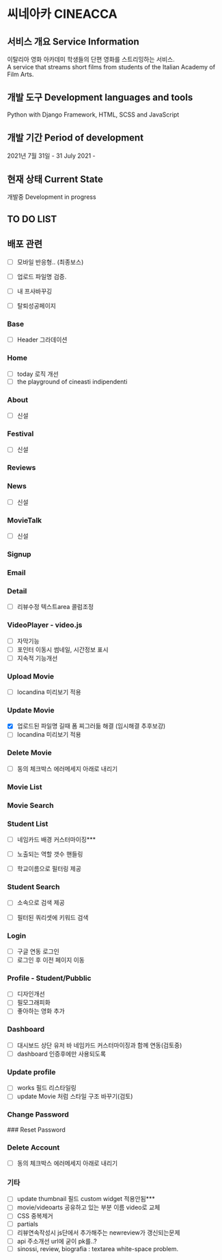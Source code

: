 # 씨네아카 CINEACCA 


## 서비스 개요 Service Information

이탈리아 영화 아카데미 학생들의 단편 영화를 스트리밍하는 서비스.  
A service that streams short films from students of the Italian Academy of Film Arts.

## 개발 도구 Development languages and tools

Python with Django Framework, HTML, SCSS and JavaScript

## 개발 기간 Period of development

2021년 7월 31일 - 
31 July 2021 - 


## 현재 상태 Current State

개발중
Development in progress


## TO DO LIST 

## 배포 관련

- [ ] 모바일 반응형.. (최종보스)
- [ ] 업로드 파일명 검증.
- [ ] 내 프사바꾸깅
- [ ] 탈퇴성공페이지


### Base

- [ ] Header 그라데이션
  
### Home

- [ ] today 로직 개선
- [ ] the playground of cineasti indipendenti

### About

- [ ] 신설
  
### Festival
- [ ] 신설

### Reviews


### News

- [ ] 신설

### MovieTalk

- [ ] 신설

### Signup


### Email 

 
### Detail

- [ ] 리뷰수정 텍스트area 콜럼조정

### VideoPlayer - video.js


- [ ] 자막기능
- [ ] 포인터 이동시 썸네일, 시간정보 표시
- [ ] 지속적 기능개선

### Upload Movie 
   
- [ ] locandina 미리보기 적용

### Update Movie

- [x] 업로드된 파일명 길때 폼 찌그러듦 해결 (임시해결 추후보강)
- [ ] locandina 미리보기 적용

### Delete Movie

-[ ] 동의 체크박스 에러메세지 아래로 내리기


### Movie List


### Movie Search

### Student List

- [ ] 네임카드 배경 커스터마이징***
- [ ] 노출되는 역할 갯수 핸들링
- [ ] 학교이름으로 필터링 제공


### Student Search

- [ ] 소속으로 검색 제공
- [ ] 필터된 쿼리셋에 키워드 검색


### Login
  
- [ ] 구글 연동 로그인
- [ ] 로그인 후 이전 페이지 이동

### Profile - Student/Pubblic

- [ ] 디자인개선
- [ ] 필모그래피화
- [ ] 좋아하는 영화 추가

### Dashboard

- [ ] 대시보드 상단 유저 바 네임카드 커스터마이징과 함께 연동(검토중)
- [ ] dashboard 인증후에만 사용되도록

### Update profile

- [ ] works 필드 리스타일링
- [ ] update Movie 처럼 스타일 구조 바꾸기(검토)

### Change Password


### Reset Password


###  Delete Account

-[ ] 동의 체크박스 에러메세지 아래로 내리기

### 기타

- [ ] update thumbnail 필드 custom widget 적용안됨***
- [ ] movie/videoarts 공유하고 있는 부분 이름 video로 교체
- [ ] CSS 중복제거
- [ ] partials
- [ ] 리뷰연속작성시 js단에서 추가해주는 newreview가 갱신되는문제
- [ ] api 주소개선 url에 굳이 pk를..?
- [ ] sinossi, review, biografia : textarea white-space problem.